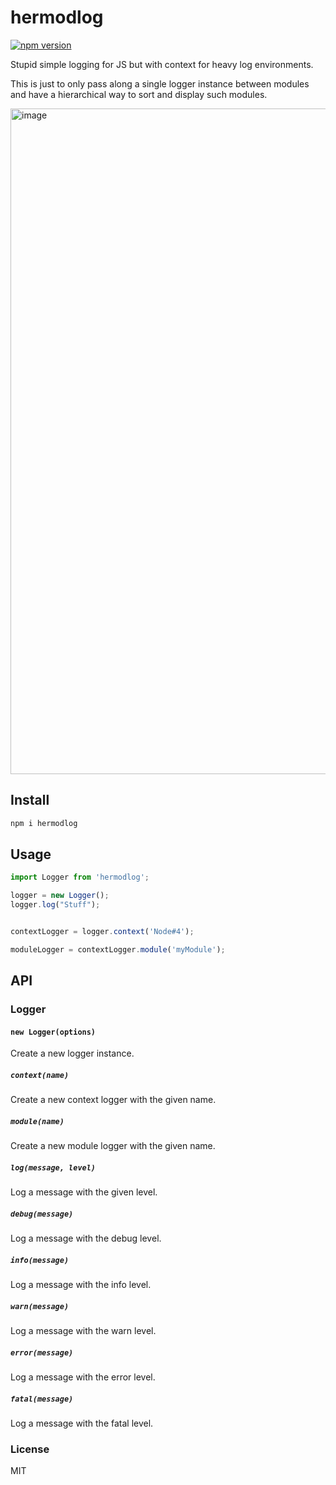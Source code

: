 # hermodlog

[![npm version](https://badge.fury.io/js/hermodlog.svg)](https://badge.fury.io/js/hermodlog)

Stupid simple logging for JS but with context for heavy log environments.

This is just to only pass along a single logger instance between modules and have a hierarchical way to sort and display such modules.

<img width="1065" alt="image" src="https://github.com/Alex-Werner/hermodlog/assets/5849920/1df7e7dd-cf25-4ce3-872b-dab1288966e4">


## Install

```bash
npm i hermodlog
```

## Usage

```js
import Logger from 'hermodlog';

logger = new Logger();
logger.log("Stuff");


contextLogger = logger.context('Node#4');

moduleLogger = contextLogger.module('myModule');
```

## API

### Logger

#### `new Logger(options)`
Create a new logger instance.

##### `context(name)`
Create a new context logger with the given name.

##### `module(name)`
Create a new module logger with the given name.

##### `log(message, level)`
Log a message with the given level.

##### `debug(message)`
Log a message with the debug level.

##### `info(message)`
Log a message with the info level.

##### `warn(message)`
Log a message with the warn level.

##### `error(message)`
Log a message with the error level.

##### `fatal(message)`
Log a message with the fatal level.


### License

MIT
